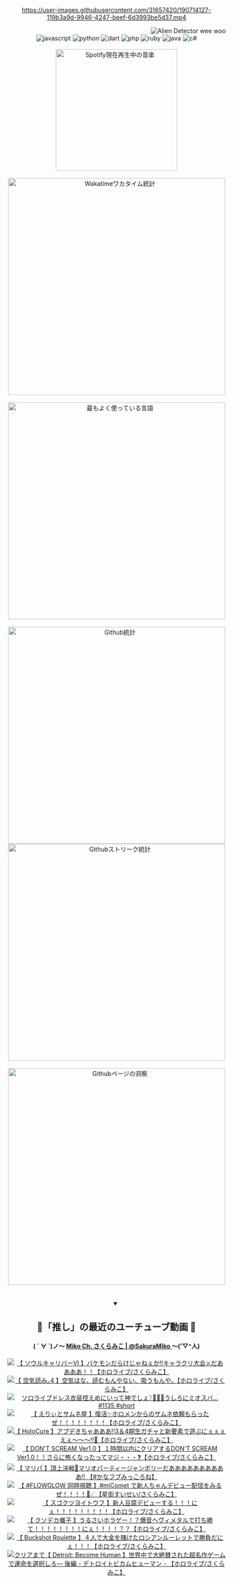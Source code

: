 <!-- START: HERO IMAGE GIF ////////// ////////// ////////// -->
<!-- <img src="@/../assets/img/gaming/ghost-of-tsushima.gif" width="100%"  alt="nellyXinwei's Hero Gif Image"/> -->
<!-- END: HERO IMAGE GIF ////////// ////////// ////////// -->

<div align="center" >  
  
<!-- START:ワンピース 第1015話「ルフィはRED ROCを使う」 -->
<https://user-images.githubusercontent.com/31657420/190714127-119b3a9d-9946-4247-beef-6d3993be5d37.mp4>
<!-- END:ワンピース 第1015話「ルフィはRED ROCを使う」 -->

<!-- START:VISITOR COUNTER -->
<div width="100%" align="right">
<img src="https://komarev.com/ghpvc/?username=nellyXinwei&label=🛸&color=grey&style=for-the-badge&labelcolor=ffffff" alt="Alien Detector wee woo"/>
</div>
<!-- END:VISITOR COUNTER -->

<!-- START: PROGRAMMING LANGUAGES -->
<!-- 色彩 Color Scheme:
#961E3A, #8A0D42, #5A0640, #4F265E, #2B355A, #3E759B, #CC4246,
#BB2649, #AD1052, #700750, #633075, #364270, #4E92C2, #FF5357
Sauce: https://www.webcreatorbox.com/inspiration/pantone-2023
-->

<img src="https://img.shields.io/badge/javascript%20-%23BB2649.svg?&style=for-the-badge&logo=javascript&logoColor=white&labelColor=961E3A" alt="javascript"/>
<img src="https://img.shields.io/badge/python%20-%23AD1052.svg?&style=for-the-badge&logo=python&logoColor=white&labelColor=8A0D42" alt="python" />
<img src="https://img.shields.io/badge/dart%20-%23700750.svg?&style=for-the-badge&logo=dart&logoColor=white&labelColor=5A0640" alt="dart"/>
<img src="https://img.shields.io/badge/php%20-%23633075.svg?&style=for-the-badge&logo=php&logoColor=white&labelColor=4F265E" alt="php"/>
<img src="https://img.shields.io/badge/ruby%20-%23364270.svg?&style=for-the-badge&logo=ruby&logoColor=white&labelColor=2B355A" alt="ruby"/>
<img src="https://img.shields.io/badge/java%20-%234E92C2.svg?&style=for-the-badge&logo=openjdk&logoColor=white&labelColor=3E759B" alt="java"/>
<img src="https://img.shields.io/badge/c%23-%23FF5357.svg?style=for-the-badge&logo=c-sharp&logoColor=white&labelColor=CC4246" alt="c#"/>  
<!-- END: PROGRAMMING LANGUAGES -->

<br>
<br>

<!-- START: MUSIC STATUS -->
  <!-- <a href="https://newojima-gsrs-20220114.vercel.app/api/now-playing?open">
    <img src="https://newojima-gsrs-20220114.vercel.app/api/now-playing" alt="Spotify現在再生中の音楽">
  </a> -->
  <img src="https://newojima-grss-20230114.vercel.app/api/spotify?border_color=transparent" alt="Spotify現在再生中の音楽" width="280px">
<!-- END: MUSIC STATUS -->

<br>
<br>

<!-- START: GITHUB STATUS -->
<!-- 色彩 Color Scheme:  #BB2649, #AD1052, #700750, #633075 -->
<img align="center" src="https://newojima-grs-20230109.vercel.app/api/wakatime?username=njtalba5127&layout=compact&langs_count=10&locale=ja&hide_title=false&title_color=fff&hide_border=true&text_color=fff&bg_color=BB2649,BB2649,633075,633075&hide=other,css,html,bash,xml,git%20config,makefile,properties,yaml,markdown,text,json,jsx" alt="Wakatimeワカタイム統計" width="500px"/>

<br>
<br>

<!-- 色彩 Color Scheme:  #633075, #364270, #4E92C2 -->
  <img align="center" src="https://newojima-grs-20230109.vercel.app/api/top-langs?username=njtalba5127&layout=compact&text_color=fff&icon_color=fff&hide_border=true&&locale=ja&hide_title=false&title_color=fff&include_all_commits=true&card_width=445&langs_count=11&hide=c%23,powershell,shaderlab,hlsl,makefile,jupyter%20notebook,python,html,css,shell,batchfile,less,liquid,hack,scss&bg_color=4F265E,633075,4E92C2" alt="最もよく使っている言語" width="500px"/>

<br>
<br>

<!-- 色彩 Color Scheme:  #4E92C2, #FF5357 -->
  <img align="center" src="https://newojima-grs-20230109.vercel.app/api?username=njtalba5127&rank_icon=github&show_icons=true&&locale=ja&title_color=fff&text_color=fff&icon_color=fff&hide_border=true&hide_title=false&count_private=true&include_all_commits=true&card_width=495&disable_animations=true&bg_color=4E92C2,4E92C2,FF5357" alt="Github統計" width="500px"/>

<br>

<img align="center" src="https://streak-stats.demolab.com?user=njtalba5127&theme=dark&hide_border=true&locale=ja&ring=BB2649&stroke=222222&background=151515&sideLabels=BB2649&currStreakLabel=ffffff&border=BB2649&fire=FF5357&currStreakNum=ffffff&sideNums=FF5357&dates=ffffff" alt="Githubストリーク統計" width="500px"/>

<br>
<br>

  <img align="center" width="500px" src="@/../assets/img/page-insights.svg" alt="Githubページの洞察"/>
  
</div>
<!-- END: GITHUB STATUS -->

<br>
<br>

<div align="center">
<details open>
  <summary>

  </summary>

  <h2 align="center">🌸「推し」の最近のユーチューブ動画 🌸</h2>
  <h4>
  ( ´ ∀ `)ノ～ 
  <a href="https://www.youtube.com/@SakuraMiko">Miko Ch. さくらみこ | @SakuraMiko
  </a>
   ～('▽^人)
  </h4>

  <!-- BEGIN YOUTUBE-CARDS -->
<a href="https://www.youtube.com/watch?v=3OCi-cNrGUA"><img src="https://ytcards.demolab.com/?id=3OCi-cNrGUA&title=%E3%80%90+%E3%82%BD%E3%82%A6%E3%83%AB%E3%82%AD%E3%83%A3%E3%83%AA%E3%83%90%E3%83%BC%E2%85%A5+%E3%80%91%E3%83%90%E3%82%B1%E3%83%A2%E3%83%B3%E3%81%A0%E3%82%89%E3%81%91%E3%81%98%E3%82%83%E3%81%AD%E3%81%87%E3%81%8B%E2%80%BC%E3%82%AD%E3%83%A3%E3%83%A9%E3%82%AF%E3%83%AA%E5%A4%A7%E4%BC%9A%E2%9A%94%E3%81%A0%E3%81%82%E3%81%82%E3%81%82%E3%81%82%EF%BC%81%EF%BC%81%E3%80%90%E3%83%9B%E3%83%AD%E3%83%A9%E3%82%A4%E3%83%96%2F%E3%81%95%E3%81%8F%E3%82%89%E3%81%BF%E3%81%93%E3%80%91&lang=ja&timestamp=1732372599&background_color=%230d1117&title_color=%23ffffff&stats_color=%23dedede&max_title_lines=1&width=187&border_radius=5&duration=7485" alt="【 ソウルキャリバーⅥ 】バケモンだらけじゃねぇか‼キャラクリ大会⚔だああああ！！【ホロライブ/さくらみこ】" title="【 ソウルキャリバーⅥ 】バケモンだらけじゃねぇか‼キャラクリ大会⚔だああああ！！【ホロライブ/さくらみこ】"></a>
<a href="https://www.youtube.com/watch?v=XGAiau_Wkdo"><img src="https://ytcards.demolab.com/?id=XGAiau_Wkdo&title=%E3%80%90+%E7%A9%BA%E6%B0%97%E8%AA%AD%E3%81%BF%EF%BD%A14+%E3%80%91%E7%A9%BA%E6%B0%97%E3%81%AF%E3%81%AA%E3%80%81%E8%AA%AD%E3%82%80%E3%82%82%E3%82%93%E3%82%84%E3%81%AA%E3%81%84%E3%80%81%E5%90%B8%E3%81%86%E3%82%82%E3%82%93%E3%82%84%E3%80%82%E3%80%90%E3%83%9B%E3%83%AD%E3%83%A9%E3%82%A4%E3%83%96%2F%E3%81%95%E3%81%8F%E3%82%89%E3%81%BF%E3%81%93%E3%80%91&lang=ja&timestamp=1732364293&background_color=%230d1117&title_color=%23ffffff&stats_color=%23dedede&max_title_lines=1&width=187&border_radius=5&duration=4195" alt="【 空気読み｡4 】空気はな、読むもんやない、吸うもんや。【ホロライブ/さくらみこ】" title="【 空気読み｡4 】空気はな、読むもんやない、吸うもんや。【ホロライブ/さくらみこ】"></a>
<a href="https://www.youtube.com/watch?v=kxkGQrWppXo"><img src="https://ytcards.demolab.com/?id=kxkGQrWppXo&title=%E3%82%BD%E3%83%AD%E3%83%A9%E3%82%A4%E3%83%96%E3%83%89%E3%83%AC%E3%82%B9%E8%A1%A3%E8%A3%85%E6%8E%A7%E3%81%88%E3%82%81%E3%81%AB%E3%81%84%E3%81%A3%E3%81%A6%E7%A5%9E%E3%81%A7%E3%81%97%E3%82%87%E2%9D%94%F0%9F%8C%B8%F0%9F%AB%B6%F0%9F%8F%BB%E3%81%86%E3%81%97%E3%82%8D%E3%81%AB%E3%83%9F%E3%82%AA%E3%82%B9%E3%83%90%E2%80%A6%231135+%23short&lang=ja&timestamp=1732251638&background_color=%230d1117&title_color=%23ffffff&stats_color=%23dedede&max_title_lines=1&width=187&border_radius=5&duration=29" alt="ソロライブドレス衣装控えめにいって神でしょ❔🌸🫶🏻うしろにミオスバ…#1135 #short" title="ソロライブドレス衣装控えめにいって神でしょ❔🌸🫶🏻うしろにミオスバ…#1135 #short"></a>
<a href="https://www.youtube.com/watch?v=HVhII3CnvLc"><img src="https://ytcards.demolab.com/?id=HVhII3CnvLc&title=%E3%80%90+%E3%81%88%E3%82%8A%E3%81%83%E3%81%A8%E3%82%B5%E3%83%A0%E3%83%8D%E5%B1%8B+%E3%80%91%E5%BE%A9%E6%B4%BB%E2%9C%A8%E3%83%9B%E3%83%AD%E3%83%A1%E3%83%B3%E3%81%8B%E3%82%89%E3%81%AE%E3%82%B5%E3%83%A0%E3%83%8D%E4%BE%9D%E9%A0%BC%E3%82%82%E3%82%89%E3%81%A3%E3%81%9F%E3%81%9C%EF%BC%81%EF%BC%81%EF%BC%81%EF%BC%81%EF%BC%81%EF%BC%81%EF%BC%81%EF%BC%81%E3%80%90%E3%83%9B%E3%83%AD%E3%83%A9%E3%82%A4%E3%83%96%2F%E3%81%95%E3%81%8F%E3%82%89%E3%81%BF%E3%81%93%E3%80%91&lang=ja&timestamp=1732201254&background_color=%230d1117&title_color=%23ffffff&stats_color=%23dedede&max_title_lines=1&width=187&border_radius=5&duration=9983" alt="【 えりぃとサムネ屋 】復活✨ホロメンからのサムネ依頼もらったぜ！！！！！！！！【ホロライブ/さくらみこ】" title="【 えりぃとサムネ屋 】復活✨ホロメンからのサムネ依頼もらったぜ！！！！！！！！【ホロライブ/さくらみこ】"></a>
<a href="https://www.youtube.com/watch?v=2rv37fbHCJs"><img src="https://ytcards.demolab.com/?id=2rv37fbHCJs&title=%E3%80%90+HoloCure+%E3%80%91%E3%82%A2%E3%83%97%E3%83%87%E3%81%8D%E3%81%A1%E3%82%83%E3%81%82%E3%81%82%E3%81%82%E2%80%BC3%EF%BC%864%E6%9C%9F%E7%94%9F%E3%82%AC%E3%83%81%E3%83%A3%E3%81%A8%E6%96%B0%E8%A6%81%E7%B4%A0%E3%81%A7%E9%81%8A%E3%81%B6%E3%81%AB%E3%81%87%E3%81%87%E3%81%87%E3%81%88%E3%81%87%EF%BD%9E%EF%BD%9E%EF%BD%9E%E2%80%BC%F0%9F%8C%9F%E3%80%90%E3%83%9B%E3%83%AD%E3%83%A9%E3%82%A4%E3%83%96%2F%E3%81%95%E3%81%8F%E3%82%89%E3%81%BF%E3%81%93%E3%80%91&lang=ja&timestamp=1732123367&background_color=%230d1117&title_color=%23ffffff&stats_color=%23dedede&max_title_lines=1&width=187&border_radius=5&duration=19695" alt="【 HoloCure 】アプデきちゃあああ‼3＆4期生ガチャと新要素で遊ぶにぇぇぇえぇ～～～‼🌟【ホロライブ/さくらみこ】" title="【 HoloCure 】アプデきちゃあああ‼3＆4期生ガチャと新要素で遊ぶにぇぇぇえぇ～～～‼🌟【ホロライブ/さくらみこ】"></a>
<a href="https://www.youtube.com/watch?v=eutMCbfyOgo"><img src="https://ytcards.demolab.com/?id=eutMCbfyOgo&title=%E3%80%90+DON%27T+SCREAM+Ver1.0+%E3%80%91%EF%BC%91%E6%99%82%E9%96%93%E4%BB%A5%E5%86%85%E3%81%AB%E3%82%AF%E3%83%AA%E3%82%A2%E3%81%99%E3%82%8BDON%27T+SCREAM+Ver1.0%EF%BC%81%EF%BC%81%E3%81%95%E3%82%89%E3%81%AB%E6%80%96%E3%81%8F%E3%81%AA%E3%81%A3%E3%81%9F%E3%81%A3%E3%81%A6%E3%83%9E%E3%82%B8%E3%83%BB%E3%83%BB%E3%83%BB%E2%9D%93%E3%80%90%E3%83%9B%E3%83%AD%E3%83%A9%E3%82%A4%E3%83%96%2F%E3%81%95%E3%81%8F%E3%82%89%E3%81%BF%E3%81%93%E3%80%91&lang=ja&timestamp=1732102781&background_color=%230d1117&title_color=%23ffffff&stats_color=%23dedede&max_title_lines=1&width=187&border_radius=5&duration=5404" alt="【 DON'T SCREAM Ver1.0 】１時間以内にクリアするDON'T SCREAM Ver1.0！！さらに怖くなったってマジ・・・❓【ホロライブ/さくらみこ】" title="【 DON'T SCREAM Ver1.0 】１時間以内にクリアするDON'T SCREAM Ver1.0！！さらに怖くなったってマジ・・・❓【ホロライブ/さくらみこ】"></a>
<a href="https://www.youtube.com/watch?v=A4KPgbQ3TuQ"><img src="https://ytcards.demolab.com/?id=A4KPgbQ3TuQ&title=%E3%80%90+%E3%83%9E%E3%83%AA%E3%83%91+%E3%80%91%E9%A0%82%E4%B8%8A%E6%B1%BA%E6%88%A6%F0%9F%91%91%E3%83%9E%E3%83%AA%E3%82%AA%E3%83%91%E3%83%BC%E3%83%86%E3%82%A3%E3%83%BC%E3%82%B8%E3%83%A3%E3%83%B3%E3%83%9C%E3%83%AA%E3%83%BC%E3%81%A0%E3%81%82%E3%81%82%E3%81%82%E3%81%82%E3%81%82%E3%81%82%E3%81%82%E3%81%82%E3%81%82%E3%81%82%E2%80%BC+%E3%80%90%23%E3%81%8B%E3%81%AA%E3%83%95%E3%83%96%E3%81%BF%E3%81%A3%E3%81%93%E3%82%8D%E3%81%AD%E3%80%91&lang=ja&timestamp=1731250910&background_color=%230d1117&title_color=%23ffffff&stats_color=%23dedede&max_title_lines=1&width=187&border_radius=5&duration=10275" alt="【 マリパ 】頂上決戦👑マリオパーティージャンボリーだああああああああああ‼ 【#かなフブみっころね】" title="【 マリパ 】頂上決戦👑マリオパーティージャンボリーだああああああああああ‼ 【#かなフブみっころね】"></a>
<a href="https://www.youtube.com/watch?v=J-SlMtRxfKU"><img src="https://ytcards.demolab.com/?id=J-SlMtRxfKU&title=%E3%80%90+%23FLOWGLOW+%E5%90%8C%E6%99%82%E8%A6%96%E8%81%B4+%E3%80%91%23miComet+%E3%81%A7%E6%96%B0%E4%BA%BA%E3%81%A1%E3%82%83%E3%82%93%E3%83%87%E3%83%93%E3%83%A5%E3%83%BC%E9%85%8D%E4%BF%A1%E3%82%92%E3%81%BF%E3%82%8B%E3%81%9C%EF%BC%81%EF%BC%81%EF%BC%81%EF%BC%81%F0%9F%8C%B8%E2%98%84%E3%80%90%E6%98%9F%E8%A1%97%E3%81%99%E3%81%84%E3%81%9B%E3%81%84%2F%E3%81%95%E3%81%8F%E3%82%89%E3%81%BF%E3%81%93%E3%80%91&lang=ja&timestamp=1731161473&background_color=%230d1117&title_color=%23ffffff&stats_color=%23dedede&max_title_lines=1&width=187&border_radius=5&duration=11233" alt="【 #FLOWGLOW 同時視聴 】#miComet で新人ちゃんデビュー配信をみるぜ！！！！🌸☄【星街すいせい/さくらみこ】" title="【 #FLOWGLOW 同時視聴 】#miComet で新人ちゃんデビュー配信をみるぜ！！！！🌸☄【星街すいせい/さくらみこ】"></a>
<a href="https://www.youtube.com/watch?v=-vEcSXtQQu4"><img src="https://ytcards.demolab.com/?id=-vEcSXtQQu4&title=%E3%80%90+%E3%82%B9%E3%82%B4%E3%82%AF%E3%83%84%E3%83%A8%E3%82%A4%E3%83%88%E3%82%A6%E3%83%95+%E3%80%91%E6%96%B0%E4%BA%BA%E8%B1%86%E8%85%90%E3%83%87%E3%83%93%E3%83%A5%E3%83%BC%E3%81%99%E3%82%8B%EF%BC%81%EF%BC%81%EF%BC%81%E3%81%AB%E3%81%87%EF%BC%81%EF%BC%81%EF%BC%81%EF%BC%81%EF%BC%81%EF%BC%81%EF%BC%81%EF%BC%81%EF%BC%81%E3%80%90%E3%83%9B%E3%83%AD%E3%83%A9%E3%82%A4%E3%83%96%2F%E3%81%95%E3%81%8F%E3%82%89%E3%81%BF%E3%81%93%E3%80%91&lang=ja&timestamp=1730994035&background_color=%230d1117&title_color=%23ffffff&stats_color=%23dedede&max_title_lines=1&width=187&border_radius=5&duration=12406" alt="【 スゴクツヨイトウフ 】新人豆腐デビューする！！！にぇ！！！！！！！！！【ホロライブ/さくらみこ】" title="【 スゴクツヨイトウフ 】新人豆腐デビューする！！！にぇ！！！！！！！！！【ホロライブ/さくらみこ】"></a>
<a href="https://www.youtube.com/watch?v=9AcLfCVO9gk"><img src="https://ytcards.demolab.com/?id=9AcLfCVO9gk&title=%E3%80%90+%E3%82%AF%E3%82%BD%E3%83%87%E3%82%AB%E5%9B%83%E5%AD%90+%E3%80%91%E3%81%86%E3%82%8B%E3%81%95%E3%81%84%E3%83%9B%E3%83%A9%E3%82%B2%E3%83%BC%EF%BC%81%EF%BC%9F%E7%88%86%E9%9F%B3%E3%83%98%E3%83%B4%E3%82%A3%E3%83%A1%E3%82%BF%E3%83%AB%E3%81%A7%E6%89%93%E3%81%A1%E5%8B%9D%E3%81%A6%EF%BC%81%EF%BC%81%EF%BC%81%EF%BC%81%EF%BC%81%EF%BC%81%EF%BC%81%EF%BC%81%E3%81%AB%E3%81%87%EF%BC%81%EF%BC%81%EF%BC%81%EF%BC%81%EF%BC%9F%EF%BC%9F%E3%80%90%E3%83%9B%E3%83%AD%E3%83%A9%E3%82%A4%E3%83%96%2F%E3%81%95%E3%81%8F%E3%82%89%E3%81%BF%E3%81%93%E3%80%91&lang=ja&timestamp=1730811809&background_color=%230d1117&title_color=%23ffffff&stats_color=%23dedede&max_title_lines=1&width=187&border_radius=5&duration=6842" alt="【 クソデカ囃子 】うるさいホラゲー！？爆音ヘヴィメタルで打ち勝て！！！！！！！！にぇ！！！！？？【ホロライブ/さくらみこ】" title="【 クソデカ囃子 】うるさいホラゲー！？爆音ヘヴィメタルで打ち勝て！！！！！！！！にぇ！！！！？？【ホロライブ/さくらみこ】"></a>
<a href="https://www.youtube.com/watch?v=W-q13YiNKro"><img src="https://ytcards.demolab.com/?id=W-q13YiNKro&title=%E3%80%90+Buckshot+Roulette+%E3%80%91%EF%BC%94%E4%BA%BA%E3%81%A7%E5%A4%A7%E9%87%91%E3%82%92%E8%B3%AD%E3%81%91%E3%81%9F%E3%83%AD%E3%82%B7%E3%82%A2%E3%83%B3%E3%83%AB%E3%83%BC%E3%83%AC%E3%83%83%E3%83%88%E3%81%A7%E5%8B%9D%E8%B2%A0%E3%81%A0%E3%81%AB%E3%81%87%EF%BC%81%EF%BC%81%EF%BC%81%E3%80%90%E3%83%9B%E3%83%AD%E3%83%A9%E3%82%A4%E3%83%96%2F%E3%81%95%E3%81%8F%E3%82%89%E3%81%BF%E3%81%93%E3%80%91&lang=ja&timestamp=1730646063&background_color=%230d1117&title_color=%23ffffff&stats_color=%23dedede&max_title_lines=1&width=187&border_radius=5&duration=6806" alt="【 Buckshot Roulette 】４人で大金を賭けたロシアンルーレットで勝負だにぇ！！！【ホロライブ/さくらみこ】" title="【 Buckshot Roulette 】４人で大金を賭けたロシアンルーレットで勝負だにぇ！！！【ホロライブ/さくらみこ】"></a>
<a href="https://www.youtube.com/watch?v=d0JUhwlY2SM"><img src="https://ytcards.demolab.com/?id=d0JUhwlY2SM&title=%E3%82%AF%E3%83%AA%E3%82%A2%E3%81%BE%E3%81%A7%E3%80%90+Detroit%3A+Become+Human+%E3%80%91%E4%B8%96%E7%95%8C%E4%B8%AD%E3%81%A7%E5%A4%A7%E7%B5%B6%E8%B3%9B%E3%81%95%E3%82%8C%E3%81%9F%E8%B6%85%E5%90%8D%E4%BD%9C%E3%82%B2%E3%83%BC%E3%83%A0%E3%81%A7%E9%81%8B%E5%91%BD%E3%82%92%E9%81%B8%E6%8A%9E%E3%81%97%E3%82%8D%E2%80%95+%E5%BE%8C%E7%B7%A8+-+%E3%83%87%E3%83%88%E3%83%AD%E3%82%A4%E3%83%88%E3%83%93%E3%82%AB%E3%83%A0%E3%83%92%E3%83%A5%E3%83%BC%E3%83%9E%E3%83%B3+-+%E3%80%90%E3%83%9B%E3%83%AD%E3%83%A9%E3%82%A4%E3%83%96%2F%E3%81%95%E3%81%8F%E3%82%89%E3%81%BF%E3%81%93%E3%80%91&lang=ja&timestamp=1730568649&background_color=%230d1117&title_color=%23ffffff&stats_color=%23dedede&max_title_lines=1&width=187&border_radius=5&duration=25629" alt="クリアまで【 Detroit: Become Human 】世界中で大絶賛された超名作ゲームで運命を選択しろ― 後編 - デトロイトビカムヒューマン - 【ホロライブ/さくらみこ】" title="クリアまで【 Detroit: Become Human 】世界中で大絶賛された超名作ゲームで運命を選択しろ― 後編 - デトロイトビカムヒューマン - 【ホロライブ/さくらみこ】"></a>
<!-- END YOUTUBE-CARDS -->

</div>
  
</details>
